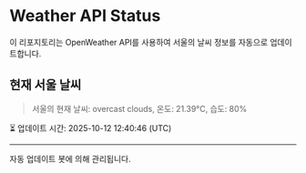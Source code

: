 
# Weather API Status

이 리포지토리는 OpenWeather API를 사용하여 서울의 날씨 정보를 자동으로 업데이트합니다.

## 현재 서울 날씨
> 서울의 현재 날씨: overcast clouds, 온도: 21.39°C, 습도: 80%

⏳ 업데이트 시간: 2025-10-12 12:40:46 (UTC)

---
자동 업데이트 봇에 의해 관리됩니다.

